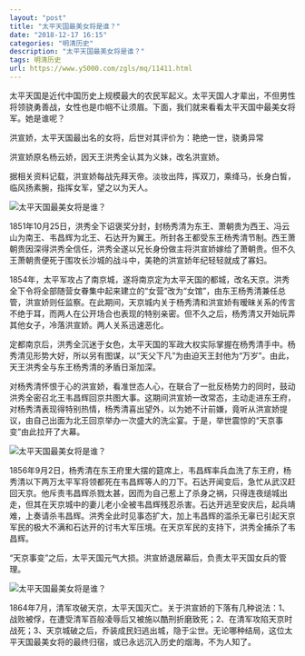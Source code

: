 ```yaml
---
layout: "post"
title: "太平天国最美女将是谁？"
date: "2018-12-17 16:15"
categories: "明清历史"
description: "太平天国最美女将是谁？"
tags: 明清历史
url: https://www.y5000.com/zgls/mq/11411.html
---
```






太平天国是近代中国历史上规模最大的农民军起义。太平天国人才辈出，不但男性将领骁勇善战，女性也是巾帼不让须眉。下面，我们就来看看太平天国中最美女将军。她是谁呢？

洪宣娇，太平天国最出名的女将，后世对其评价为：艳绝一世，骁勇异常

洪宣娇原名杨云娇，因天王洪秀全认其为义妹，改名洪宣娇。

据相关资料记载，洪宣娇每战先拜天帝。淡妆出阵，挥双刀，乘绛马，长身白皙，临风扬素腕，指挥女军，望之以为天人。

![太平天国最美女将是谁？](/uploads/allimg/170119/6-1F11Z94412156.JPG)

1851年10月25日，洪秀全下诏褒奖分封，封杨秀清为东王、萧朝贵为西王、冯云山为南王、韦昌辉为北王、石达开为翼王。所封各王都受东王杨秀清节制。西王萧朝贵因深得洪秀全信任，洪秀全遂以兄长身份做主将洪宣娇嫁给了萧朝贵。但不久王萧朝贵便死于围攻长沙城的战斗中，美艳的洪宣娇年纪轻轻就成了寡妇。

1854年，太平军攻占了南京城，遂将南京定为太平天国的都城，改名天京。洪秀全下令将全部随营女眷集中起来建立的“女营”改为“女馆”，由东王杨秀清兼任总管，洪宣娇则任监察。在此期间，天京城内关于杨秀清和洪宣娇有暧昧关系的传言不绝于耳，而两人在公开场合也表现的特别亲密。但不久之后，杨秀清又开始玩弄其他女子，冷落洪宣娇。两人关系迅速恶化。

定都南京后，洪秀全沉迷于女色，太平天国的军政大权实际掌握在杨秀清手中。杨秀清见形势大好，所以另有图谋，以“天父下凡”为由迫天王封他为“万岁”。由此，天王洪秀全与东王杨秀清的矛盾日渐加深。

对杨秀清怀恨于心的洪宣娇，看准世态人心，在联合了一批反杨势力的同时，鼓动洪秀全密召北王韦昌辉回京共图大事。这期间洪宣娇一改常态，主动走进东王府，对杨秀清表现得特别热情，杨秀清喜出望外，以为她不计前嫌，竟听从洪宣娇提议，由自己出面为北王回京举办一次盛大的洗尘宴。于是，举世震惊的“天京事变”由此拉开了大幕。

![太平天国最美女将是谁？](/uploads/allimg/170119/6-1F11Z94444332.JPG)

1856年9月2日，杨秀清在东王府里大摆的筵席上，韦昌辉率兵血洗了东王府，杨秀清以下两万太平军将领都死在韦昌辉等人的刀下。石达开闻变后，急忙从武汉赶回天京。他斥责韦昌辉杀戮太甚，因而为自己惹上了杀身之祸，只得连夜缒城出走，但其在天京城中的妻儿老小全被韦昌辉残忍杀害。石达开逃至安庆后，起兵靖难，上奏请杀韦昌辉。洪秀全此时见事态扩大，加上韦昌辉的滥杀无辜已引起天京军民的极大不满和石达开的讨韦大军压境。在天京军民的支持下，洪秀全捕杀了韦昌辉。

“天京事变”之后，太平天国元气大损。洪宣娇退居幕后，负责太平天国女兵的管理。

![太平天国最美女将是谁？](/uploads/allimg/170119/6-1F11Z945205Q.JPG)

1864年7月，清军攻破天京，太平天国灭亡。关于洪宣娇的下落有几种说法：1、战败被俘，在遭受清军百般凌辱后又被施以酷刑折磨致死；2、在清军攻陷天京时战死；3、天京城破之后，乔装成民妇逃出城，隐于尘世。无论哪种结局，这位太平天国最美女将的最终归宿，或已永远沉入历史的烟海，不为人知了。
